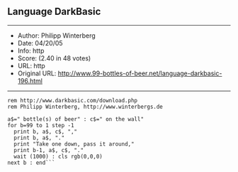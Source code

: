 
## Language DarkBasic ##
---
- Author: Philipp Winterberg
- Date: 04/20/05
- Info: http
- Score:  (2.40 in 48 votes)
- URL: http
- Original URL: http://www.99-bottles-of-beer.net/language-darkbasic-196.html
---

```rem DarkBasic version of 99 Bottles of beer (Bottles.dba)
rem http://www.darkbasic.com/download.php
rem Philipp Winterberg, http://www.winterbergs.de

a$=" bottle(s) of beer" : c$=" on the wall" 
for b=99 to 1 step -1
  print b, a$, c$, ","
  print b, a$, "."
  print "Take one down, pass it around,"
  print b-1, a$, c$, "."
  wait (1000) : cls rgb(0,0,0)
next b : end```